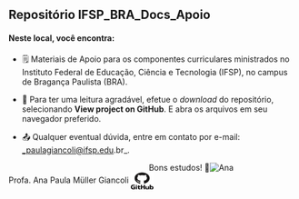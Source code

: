 ## Repositório IFSP_BRA_Docs_Apoio

#### Neste local, você encontra:

- 🗒️ Materiais de Apoio para os componentes curriculares ministrados no Instituto Federal de Educação, Ciência e Tecnologia (IFSP), no campus de Bragança Paulista (BRA).

- 📖 Para ter uma leitura agradável, efetue o _download_ do repositório, selecionando **View project on GitHub**. E abra os arquivos em seu navegador preferido.

- 📤 Qualquer eventual dúvida, entre em contato por e-mail: _paulagiancoli@ifsp.edu.br_.

<div><img align="right" height="149" width="150" alt="Ana" src="https://cdn.discordapp.com/attachments/871199836752457749/871201441715474432/Ana.png" />
</div>

<div align="right">
Bons estudos! 👋 
</div>

<div>
  Profa. Ana Paula Müller Giancoli
  <a href="https://anagiancoli.github.io"><img align="center" alt="Ana-Github" height="30" width="40" src='https://github.com/devicons/devicon/blob/master/icons/github/github-original-wordmark.svg'></a>
</div>
